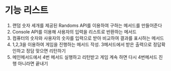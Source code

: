 # 기능 리스트
1. 랜덤 숫자 세개를 제공된 Randoms API를 이용하여 구하는 메서드를 만들어준다
2. Console API를 이용해 사용자의 입력을 리스트로 반환하는 메서드
3. 컴퓨터의 숫자와 사용자의 숫자를 입력으로 받아 비교하여 결과를 표시하는 메서드
4. 1,2,3을 이용하여 게임을 진행하는 메서드 작성. 3메서드에서 받은 출력으로 정답확인하고
정담 맞으면 리턴하기
5. 메인메서드에서 4번 메서드 실행하고 리턴받고 게임 계속 하면 다시 4번메서드 진행
아니라면 끝내기
